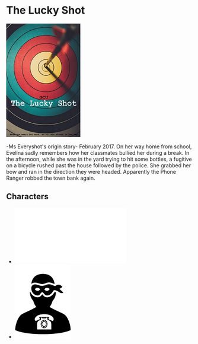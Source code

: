 # The Lucky Shot

![poster](./../Images/luckyShot.jpg)

-Ms Everyshot's origin story-
February 2017. On her way home from school, Evelina sadly remembers how her classmates bullied her during a break. In the afternoon, while she was in the yard trying to hit some bottles, a fugitive on a bicycle rushed past the house followed by the police. She grabbed her bow and ran in the direction they were headed. Apparently the Phone Ranger robbed the town bank again.
## Characters

- ![Ms. Everyshot](./../Cast/Heroes/MsEveryshot.md)
- ![Phone Ranger](/Images/phoneRanger.jpg)